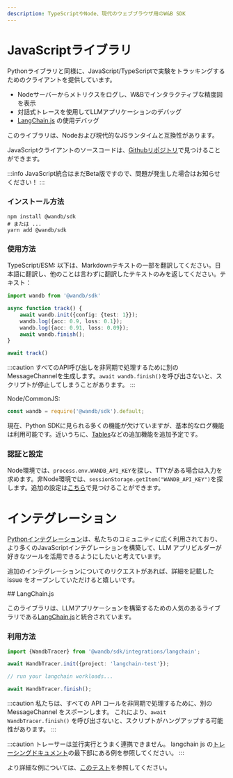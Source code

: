 ```yaml
---
description: TypeScriptやNode、現代のウェブブラウザ用のW&B SDK
---
```


# JavaScriptライブラリ

Pythonライブラリと同様に、JavaScript/TypeScriptで実験をトラッキングするためのクライアントを提供しています。

- Nodeサーバーからメトリクスをログし、W&Bでインタラクティブな精度図を表示
- 対話式トレースを使用してLLMアプリケーションのデバッグ
- [LangChain.js](https://github.com/hwchase17/langchainjs) の使用デバッグ

このライブラリは、Nodeおよび現代的なJSランタイムと互換性があります。

JavaScriptクライアントのソースコードは、[Githubリポジトリ](https://github.com/wandb/wandb-js)で見つけることができます。

:::info
JavaScript統合はまだBeta版ですので、問題が発生した場合はお知らせください！
:::

### インストール方法

```shell
npm install @wandb/sdk
# または ...
yarn add @wandb/sdk
```

### 使用方法

TypeScript/ESM:
以下は、Markdownテキストの一部を翻訳してください。日本語に翻訳し、他のことは言わずに翻訳したテキストのみを返してください。テキスト：

```typescript
import wandb from '@wandb/sdk'

async function track() {
    await wandb.init({config: {test: 1}});
    wandb.log({acc: 0.9, loss: 0.1});
    wandb.log({acc: 0.91, loss: 0.09});
    await wandb.finish();
}

await track()
```

:::caution
すべてのAPI呼び出しを非同期で処理するために別のMessageChannelを生成します。`await wandb.finish()`を呼び出さないと、スクリプトが停止してしまうことがあります。
:::

Node/CommonJS:

```javascript
const wandb = require('@wandb/sdk').default;
```

現在、Python SDKに見られる多くの機能が欠けていますが、基本的なログ機能は利用可能です。近いうちに、[Tables](https://docs.wandb.ai/guides/data-vis?utm_source=github&utm_medium=code&utm_campaign=wandb&utm_content=readme)などの追加機能を追加予定です。

### 認証と設定

Node環境では、`process.env.WANDB_API_KEY`を探し、TTYがある場合は入力を求めます。非Node環境では、`sessionStorage.getItem("WANDB_API_KEY")`を探します。追加の設定は[こちら](https://github.com/wandb/wandb-js/blob/main/src/sdk/lib/config.ts)で見つけることができます。
# インテグレーション

[Pythonインテグレーション](https://docs.wandb.ai/guides/integrations)は、私たちのコミュニティに広く利用されており、より多くのJavaScriptインテグレーションを構築して、LLM アプリビルダーが好きなツールを活用できるようにしたいと考えています。

追加のインテグレーションについてのリクエストがあれば、詳細を記載した issue をオープンしていただけると嬉しいです。

## LangChain.js

このライブラリは、LLMアプリケーションを構築するための人気のあるライブラリである[LangChain.js](https://github.com/hwchase17/langchainjs)と統合されています。

### 利用方法

```typescript
import {WandbTracer} from '@wandb/sdk/integrations/langchain';

await WandbTracer.init({project: 'langchain-test'});

// run your langchain workloads...

await WandbTracer.finish();
```

:::caution
私たちは、すべての API コールを非同期で処理するために、別の MessageChannel をスポーンします。 これにより、`await WandbTracer.finish()` を呼び出さないと、スクリプトがハングアップする可能性があります。
:::

:::caution
トレーサーは並行実行とうまく連携できません。 langchain js の[トレーシングドキュメント](https://js.langchain.com/docs/production/tracing)の最下部にある例を参照してください。
:::

より詳細な例については、[このテスト](https://github.com/wandb/wandb-js/blob/main/src/sdk/integrations/langchain/langchain.test.ts)を参照してください。